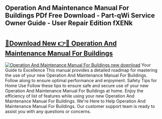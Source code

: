 ## Operation And Maintenance Manual For Buildings PDf Free Download - Part-qWi Service Owner Guide - User Repair Edition fXENk

# <h2><a href="http://cf2203.oget.top/?id=Operation+And+Maintenance+Manual+For+Buildings">🔗Download New 👉🔴 Operation And Maintenance Manual For Buildings</a></h2>

[![Operation And Maintenance Manual For Buildings new download](https://i.imgur.com/5g1atiW.png)](http://cf2203.oget.top/?id=Operation+And+Maintenance+Manual+For+Buildings)
Your Guide to Excellence This manual provides a detailed roadmap for mastering the use of your new Operation And Maintenance Manual For Buildings. Follow along to ensure optimal performance and enjoyment. Safety Tips for Home Use Follow these tips to ensure safe and secure use of your new Operation And Maintenance Manual For Buildings at home. Enjoy the efficiency of list of features while using your new Operation And Maintenance Manual For Buildings. We're Here to Help Operation And Maintenance Manual For Buildings. Our customer support team is ready to assist you with any questions or concerns.

